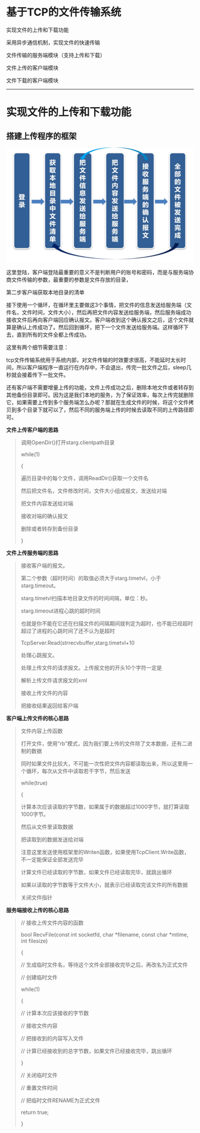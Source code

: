 # 基于TCP的文件传输系统

实现文件的上传和下载功能

采用异步通信机制，实现文件的快速传输

文件传输的服务端模块（支持上传和下载）

文件上传的客户端模块

文件下载的客户端模块

---

# 实现文件的上传和下载功能

## 搭建上传程序的框架

![](./img/QQ截图20220407221200.png)

这里登陆，客户端登陆最重要的意义不是判断用户的账号和密码，而是与服务端协商文件传输的参数，最重要的参数是文件存放的目录，

第二步客户端获取本地目录的清单

接下使用一个循环，在循环里主要做这3个事情，把文件的信息发送给服务端（文件名，文件时间，文件大小），然后再把文件内容发送给服务端，然后服务端成功接收文件后再向客户端回应确认报文。客户端收到这个确认报文之后，这个文件就算是确认上传成功了。然后回到循环，把下一个文件发送给服务端。这样循环下去，直到所有的文件全都上传成功。

这里有两个细节需要注意：

tcp文件传输系统用于系统内部，对文件传输的时效要求很高，不能延时太长时间，所以客户端程序一直运行在内存中，不会退出，传完一批文件之后，sleep几秒就会接着传下一批文件。

还有客户端不需要增量上传的功能，文件上传成功之后，删除本地文件或者转存到其他备份目录即可。因为这是我们本地的服务，为了保证效率，每次上传完就删除它，如果需要上传到多个服务端怎么办呢？那就在生成文件的时候，将这个文件拷贝到多个目录下就可以了，然后不同的服务端上传的时候去读取不同的上传路径即可。

**文件上传客户端的思路**

> 调用OpenDir()打开starg.clientpath目录
>
>  while(1)
>
>  {
>
> 遍历目录中的每个文件，调用ReadDir()获取一个文件名
>
>  然后把文件名，文件修改时间，文件大小组成报文，发送给对端
>
>  把文件内容发送给对端
>
>  接收对端的确认报文
>
>  删除或者转存到备份目录
>
>  }

**文件上传服务端的思路**

> 接收客户端的报文。
>
> 第二个参数（超时时间）的取值必须大于starg.timetvl，小于starg.timeout。
>
>  starg.timetvl扫描本地目录文件的时间间隔，单位：秒。
>
>   starg.timeout进程心跳的超时时间
>
>  也就是你不能在它还在扫描文件的间隔期间就判定为超时，也不能已经超时超过了进程的心跳时间了还不认为是超时
>
>   TcpServer.Read(strrecvbuffer,starg.timetvl+10
>
>  处理心跳报文。
>
>   处理上传文件的请求报文。上传报文他的开头10个字符一定是<filename>
>
>    解析上传文件请求报文的xml
>
>    接收上传文件的内容
>
>   把接收结果返回给客户端

**客户端上传文件的核心思路**

> 文件内容上传函数
>
>  打开文件，使用“rb"模式，因为我们要上传的文件除了文本数据，还有二进制的数据
>
> 同时如果文件比较大，不可能一次性把文件内容都读取出来，所以这里用一个循环，每次从文件中读取若干字节，然后发送
>
>  while(true)
>
>  {
>
>  计算本次应该读取的字节数，如果属于的数据超过1000字节，就打算读取1000字节。
>
>  然后从文件里读取数据
>
>  把读取到的数据发送给对端
>
>  注意这里发送使用框架里的Writen函数，如果使用TcpClient.Write函数，不一定能保证全部发送完毕
>
> 计算文件已经读取的字节数，如果文件已经读取完毕，就跳出循环
>
>  如果以读取的字节数等于文件大小，就表示已经读取完该文件的所有数据
>
>   关闭文件指针

**服务端接收上传的核心思路**

> // 接收上传文件内容的函数
>
> bool RecvFile(const int socketfd, char *filename, const char *mtime, int filesize)
>
> {
>
>  // 生成临时文件名，等待这个文件全部接收完毕之后，再改名为正式文件
>
>  // 创建临时文件
>
>  while(1)
>
>  {
>
>   // 计算本次应该接收的字节数
>
>   // 接收文件内容
>
>   // 把接收到的内容写入文件
>
>   // 计算已经接收到的总字节数，如果文件已经接收完毕，跳出循环
>
>  }
>
>  // 关闭临时文件
>
>  // 重置文件时间
>
>  // 把临时文件RENAME为正式文件
>
>  return true;
>
> }
